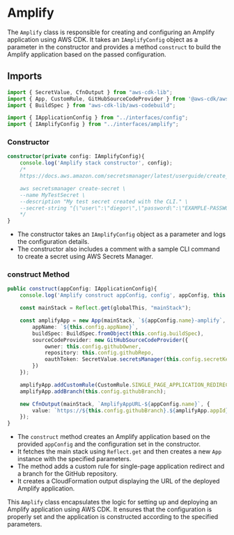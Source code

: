 # Amplify

The `Amplify` class is responsible for creating and configuring an Amplify application using AWS CDK. It takes an `IAmplifyConfig` object as a parameter in the constructor and provides a method `construct` to build the Amplify application based on the passed configuration.

## Imports
```typescript
import { SecretValue, CfnOutput } from "aws-cdk-lib";
import { App, CustomRule, GitHubSourceCodeProvider } from '@aws-cdk/aws-amplify-alpha'
import { BuildSpec } from "aws-cdk-lib/aws-codebuild";

import { IApplicationConfig } from "../interfaces/config";
import { IAmplifyConfig } from "../interfaces/amplify";
```

### Constructor
```typescript
constructor(private config: IAmplifyConfig){
    console.log('Amplify stack constructor', config);
    /*
    https://docs.aws.amazon.com/secretsmanager/latest/userguide/create_secret.html

    aws secretsmanager create-secret \
    --name MyTestSecret \
    --description "My test secret created with the CLI." \
    --secret-string "{\"user\":\"diegor\",\"password\":\"EXAMPLE-PASSWORD\"}"           
    */
}
```

- The constructor takes an `IAmplifyConfig` object as a parameter and logs the configuration details.
- The constructor also includes a comment with a sample CLI command to create a secret using AWS Secrets Manager.

### construct Method
```typescript
public construct(appConfig: IApplicationConfig){
    console.log('Amplify construct appConfig, config', appConfig, this.config);

    const mainStack = Reflect.get(globalThis, "mainStack");

    const amplifyApp = new App(mainStack, `${appConfig.name}-amplify`, {
        appName: `${this.config.appName}`,
        buildSpec: BuildSpec.fromObject(this.config.buildSpec),
        sourceCodeProvider: new GitHubSourceCodeProvider({
            owner: this.config.githubOwner,
            repository: this.config.githubRepo,
            oauthToken: SecretValue.secretsManager(this.config.secretKeyName),
        })
    });

    amplifyApp.addCustomRule(CustomRule.SINGLE_PAGE_APPLICATION_REDIRECT);
    amplifyApp.addBranch(this.config.githubBranch);

    new CfnOutput(mainStack, `AmplifyAppURL-${appConfig.name}`, {
        value: `https://${this.config.githubBranch}.${amplifyApp.appId}.amplifyapp.com`
    });
}
```

- The `construct` method creates an Amplify application based on the provided `appConfig` and the configuration set in the constructor.
- It fetches the main stack using `Reflect.get` and then creates a new `App` instance with the specified parameters.
- The method adds a custom rule for single-page application redirect and a branch for the GitHub repository.
- It creates a CloudFormation output displaying the URL of the deployed Amplify application.

This `Amplify` class encapsulates the logic for setting up and deploying an Amplify application using AWS CDK. It ensures that the configuration is properly set and the application is constructed according to the specified parameters.